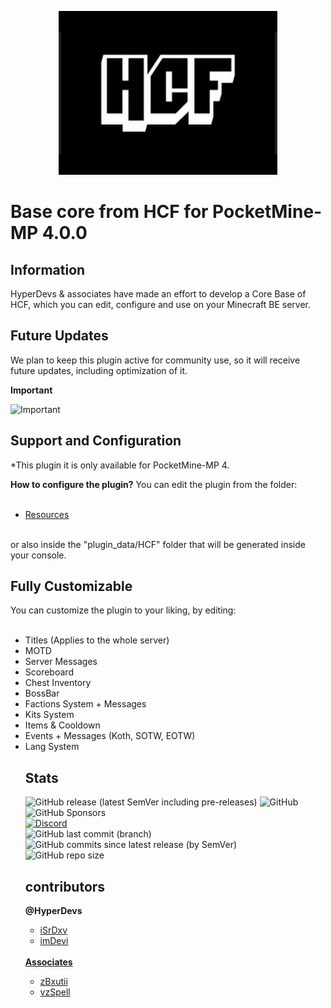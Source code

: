 <!--
<p align="center">
  <img src="resources/images/icon.png" /><br>
  <b>Base core from HCF for PocketMine-MP 4.0.0</b>
</p>

<p align="center">
<img alt="GitHub commit checks state" src="https://img.shields.io/github/checks-status/iSrDxv/HCF/main?style=for-the-badge"><br>
<!--<img alt="GitHub release (latest SemVer including pre-releases)" src="https://img.shields.io/github/v/release/iSrDxv/HCF?display_name=tag&include_prereleases&sort=semver&style=for-the-badge"
<img alt="GitHub" src="https://img.shields.io/github/license/iSrDxv/HCF?style=for-the-badge"><br>
<img alt="GitHub Sponsors" src="https://img.shields.io/github/sponsors/iSrDxv?logo=github&style=for-the-badge"><br>
<a href="https://discord.gg/VPb6fBczp9"><img src="https://img.shields.io/discord/936725661945573426?label=discord&logo=discord&style=for-the-badge" alt="Discord"></a><br>
<img alt="GitHub last commit (branch)" src="https://img.shields.io/github/last-commit/iSrDxv/HCF/main?style=for-the-badge"><br>
<img alt="GitHub commits since latest release (by SemVer)" src="https://img.shields.io/github/commits-since/iSrDxv/HCF/latest/main?sort=semver&style=for-the-badge"><br>
<img alt="GitHub repo size" src="https://img.shields.io/github/repo-size/iSrDxv/HCF?style=for-the-badge">
</p>

# Starting
- [Documentation](https://github.com/iSrDxv/HCF/wiki)
- [Discord](https://discord.gg/VPb6fBczp9)
-->
<p align="center">
  <img src="resources/images/icon.png" /><br>
  <h1>Base core from HCF for PocketMine-MP 4.0.0</h1>
</p>

## Information
HyperDevs & associates have made an effort to develop a Core Base of HCF, which you can edit, configure and use on your Minecraft BE server.

## Future Updates
We plan to keep this plugin active for community use, so it will receive future updates, including optimization of it.

<b>Important</b><br>

![Important](https://img.shields.io/badge/Review%20the%20area%20of%20issues%20to%20stay%20informed-FB503B?style=for-the-badge&logo=important&logoColor=black)

## Support and Configuration

*This plugin it is only available for PocketMine-MP 4.
</hr>
<b>How to configure the plugin?</b>
You can edit the plugin from the folder:
<ul>
<br>
<li><a href="https://github.com/iSrDxv/HCF/tree/main/resources">Resources</a></li>
</ul><br>
or also inside the "plugin_data/HCF" folder that will be generated inside your console.<br>

## Fully Customizable
You can customize the plugin to your liking, by editing:
<ul>
<br>
<li>Titles (Applies to the whole server)</li>
<li>MOTD</li>
<li>Server Messages</li>
<li>Scoreboard</li>
<li>Chest Inventory</li>
<li>BossBar</li>
<li>Factions System + Messages</li>
<li>Kits System</li>
<li>Items & Cooldown</li>
<li>Events + Messages (Koth, SOTW, EOTW)</li>
<li>Lang System</li>

## Stats
<img alt="GitHub release (latest SemVer including pre-releases)" src="https://img.shields.io/github/v/release/iSrDxv/HCF?display_name=tag&include_prereleases&sort=semver&style=for-the-badge">
<img alt="GitHub" src="https://img.shields.io/github/license/iSrDxv/HCF?style=for-the-badge"><br>
<img alt="GitHub Sponsors" src="https://img.shields.io/github/sponsors/iSrDxv?logo=github&style=for-the-badge"><br>
<a href="https://discord.gg/VPb6fBczp9"><img src="https://img.shields.io/discord/936725661945573426?label=discord&logo=discord&style=for-the-badge" alt="Discord"></a><br>
<img alt="GitHub last commit (branch)" src="https://img.shields.io/github/last-commit/iSrDxv/HCF/main?style=for-the-badge"><br>
<img alt="GitHub commits since latest release (by SemVer)" src="https://img.shields.io/github/commits-since/iSrDxv/HCF/latest/main?sort=semver&style=for-the-badge"><br>
<img alt="GitHub repo size" src="https://img.shields.io/github/repo-size/iSrDxv/HCF?style=for-the-badge">

## contributors

<b>@HyperDevs</b>
<ul>
<li><a href="https://github.com/iSrDxv">iSrDxv</li>
<li><a href="https://github.com/iDev90G">imDevi</li>
</ul><br>
<b>Associates</b>
<ul>
<li><a href="https://github.com/zBxutii">zBxutii</li>
<li><a href="https://github.com/vzSpell">vzSpell</li>
<ul>